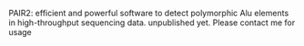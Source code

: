 PAIR2: efficient and powerful software to detect polymorphic Alu elements in high-throughput sequencing data. unpublished yet. Please contact me for usage